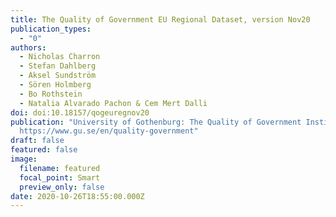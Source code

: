 ```yaml
---
title: The Quality of Government EU Regional Dataset, version Nov20
publication_types:
  - "0"
authors:
  - Nicholas Charron
  - Stefan Dahlberg
  - Aksel Sundström
  - Sören Holmberg
  - Bo Rothstein
  - Natalia Alvarado Pachon & Cem Mert Dalli
doi: doi:10.18157/qogeuregnov20
publication: "University of Gothenburg: The Quality of Government Institute,
  https://www.gu.se/en/quality-government"
draft: false
featured: false
image:
  filename: featured
  focal_point: Smart
  preview_only: false
date: 2020-10-26T18:55:00.000Z
---
```

